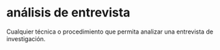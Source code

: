 # análisis de entrevista

Cualquier técnica o procedimiento que permita analizar una entrevista de investigación.
